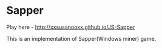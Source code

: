 # Sapper

Play here -  http://xxsusanooxx.github.io/JS-Sapper

This is an implementation of Sapper(Windows miner) game.
